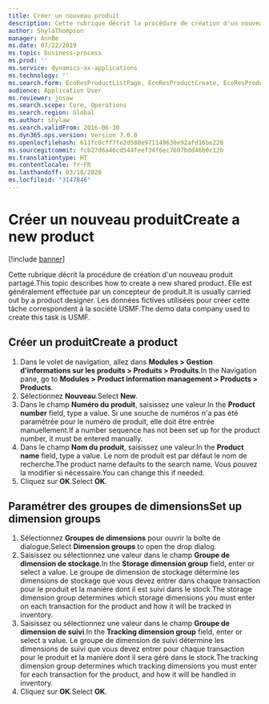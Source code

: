 ```yaml
---
title: Créer un nouveau produit
description: Cette rubrique décrit la procédure de création d'un nouveau produit partagé.
author: ShylaThompson
manager: AnnBe
ms.date: 07/22/2019
ms.topic: business-process
ms.prod: ''
ms.service: dynamics-ax-applications
ms.technology: ''
ms.search.form: EcoResProductListPage, EcoResProductCreate, EcoResProductDetails, EcoResProductInventoryDimensionGroups
audience: Application User
ms.reviewer: josaw
ms.search.scope: Core, Operations
ms.search.region: Global
ms.author: shylaw
ms.search.validFrom: 2016-06-30
ms.dyn365.ops.version: Version 7.0.0
ms.openlocfilehash: 611fc0cff7fe2d580e971149630e92afd16be228
ms.sourcegitcommit: fcb27d6a46cd544feef34f6ec7607bdd46b0c12b
ms.translationtype: HT
ms.contentlocale: fr-FR
ms.lasthandoff: 03/18/2020
ms.locfileid: "3147846"
---
```

# <a name="create-a-new-product"></a><span data-ttu-id="00654-103">Créer un nouveau produit</span><span class="sxs-lookup"><span data-stu-id="00654-103">Create a new product</span></span>

[!include [banner](../../includes/banner.md)]

<span data-ttu-id="00654-104">Cette rubrique décrit la procédure de création d'un nouveau produit partagé.</span><span class="sxs-lookup"><span data-stu-id="00654-104">This topic describes how to create a new shared product.</span></span> <span data-ttu-id="00654-105">Elle est généralement effectuée par un concepteur de produit.</span><span class="sxs-lookup"><span data-stu-id="00654-105">It is usually carried out by a product designer.</span></span> <span data-ttu-id="00654-106">Les données fictives utilisées pour créer cette tâche correspondent à la société USMF.</span><span class="sxs-lookup"><span data-stu-id="00654-106">The demo data company used to create this task is USMF.</span></span>


## <a name="create-a-product"></a><span data-ttu-id="00654-107">Créer un produit</span><span class="sxs-lookup"><span data-stu-id="00654-107">Create a product</span></span>
1. <span data-ttu-id="00654-108">Dans le volet de navigation, allez dans **Modules > Gestion d'informations sur les produits > Produits > Produits**.</span><span class="sxs-lookup"><span data-stu-id="00654-108">In the Navigation pane, go to **Modules > Product information management > Products > Products**.</span></span>
2. <span data-ttu-id="00654-109">Sélectionnez **Nouveau**.</span><span class="sxs-lookup"><span data-stu-id="00654-109">Select **New**.</span></span>
3. <span data-ttu-id="00654-110">Dans le champ **Numéro du produit**, saisissez une valeur.</span><span class="sxs-lookup"><span data-stu-id="00654-110">In the **Product number** field, type a value.</span></span> <span data-ttu-id="00654-111">Si une souche de numéros n'a pas été paramétrée pour le numéro de produit, elle doit être entrée manuellement.</span><span class="sxs-lookup"><span data-stu-id="00654-111">If a number sequence has not been set up for the product number, it must be entered manually.</span></span>  
4. <span data-ttu-id="00654-112">Dans le champ **Nom du produit**, saisissez une valeur.</span><span class="sxs-lookup"><span data-stu-id="00654-112">In the **Product name** field, type a value.</span></span> <span data-ttu-id="00654-113">Le nom de produit est par défaut le nom de recherche.</span><span class="sxs-lookup"><span data-stu-id="00654-113">The product name defaults to the search name.</span></span> <span data-ttu-id="00654-114">Vous pouvez la modifier si nécessaire.</span><span class="sxs-lookup"><span data-stu-id="00654-114">You can change this if needed.</span></span>  
5. <span data-ttu-id="00654-115">Cliquez sur **OK**.</span><span class="sxs-lookup"><span data-stu-id="00654-115">Select **OK**.</span></span>

## <a name="set-up-dimension-groups"></a><span data-ttu-id="00654-116">Paramétrer des groupes de dimensions</span><span class="sxs-lookup"><span data-stu-id="00654-116">Set up dimension groups</span></span>
1. <span data-ttu-id="00654-117">Sélectionnez **Groupes de dimensions** pour ouvrir la boîte de dialogue.</span><span class="sxs-lookup"><span data-stu-id="00654-117">Select **Dimension groups** to open the drop dialog.</span></span>
2. <span data-ttu-id="00654-118">Saisissez ou sélectionnez une valeur dans le champ **Groupe de dimension de stockage**.</span><span class="sxs-lookup"><span data-stu-id="00654-118">In the **Storage dimension group** field, enter or select a value.</span></span> <span data-ttu-id="00654-119">Le groupe de dimension de stockage détermine les dimensions de stockage que vous devez entrer dans chaque transaction pour le produit et la manière dont il est suivi dans le stock.</span><span class="sxs-lookup"><span data-stu-id="00654-119">The storage dimension group determines which storage dimensions you must enter on each transaction for the product and how it will be tracked in inventory.</span></span>  
3. <span data-ttu-id="00654-120">Saisissez ou sélectionnez une valeur dans le champ **Groupe de dimension de suivi**.</span><span class="sxs-lookup"><span data-stu-id="00654-120">In the **Tracking dimension group** field, enter or select a value.</span></span> <span data-ttu-id="00654-121">Le groupe de dimension de suivi détermine les dimensions de suivi que vous devez entrer pour chaque transaction pour le produit et la manière dont il sera géré dans le stock.</span><span class="sxs-lookup"><span data-stu-id="00654-121">The tracking dimension group determines which tracking dimensions you must enter for each transaction for the product, and how it will be handled in inventory.</span></span>  
4. <span data-ttu-id="00654-122">Cliquez sur **OK**.</span><span class="sxs-lookup"><span data-stu-id="00654-122">Select **OK**.</span></span>

